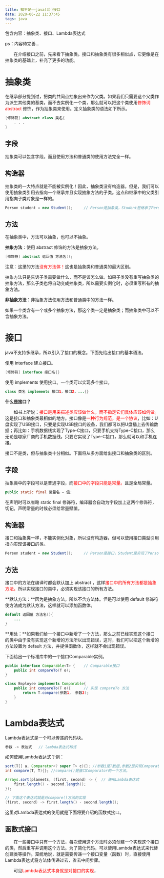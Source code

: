 ```yaml
---
title: 知不足——java(3))接口
date: 2020-06-22 11:37:45
tags: java
---
```


包含内容：抽象类、接口、Lambda表达式

ps：内容待完善...


<!-- more -->

&emsp;&emsp;在介绍接口之前，先来看下抽象类。接口和抽象类有很多相似点，它更像是在抽象类的基础上，补充了更多的功能。

# 抽象类

在继承部分提到过，把类的共同点抽象出来作为父类。如果我们只需要这个父类作为派生其他类的基类，而不去实例化一个类，那么就可以把这个类使用<font color = red>修饰词 abstract </font>修饰，作为抽象类来使用。定义抽象类的语法如下所示。

```java
[修饰符] abstract class 类名{
    . . .
}
```

## 字段

抽象类可以包含字段。而且使用方法和普通类的使用方法完全一样。

## 构造器

抽象类的一大特点就是不能被实例化！因此，抽象类没有构造器。但是，我们可以使用抽象类引用去指向一个继承并且实现抽象方法的子类。这点和继承中的父类引用指向子类对象是一样的。

```java
Person student = new Student();		// Person是抽象类，Student是继承了Person的子类
```

## 方法

在抽象类中，方法可以抽象，也可以不抽象。

**抽象方法**：使用 abstract 修饰的方法是抽象方法。

```java
[修饰符] abstract 返回值 方法名();
```

注意：这里的方法<font color = red>没有方法体！</font>这也是抽象类和普通类的最大区别。

抽象方法只是告诉子类需要做什么，而不是该怎么做。如果子类没有重写抽象类的抽象方法，那么子类也将自动变成抽象类，所以需要实例化时，必须重写所有的抽象方法。

**非抽象方法**：非抽象方法使用方法和普通类中的方法一样。

如果一个类含有一个或多个抽象方法，那这个类一定是抽象类；而抽象类中可以不含抽象方法。

# 接口

java不支持多继承，所以引入了接口的概念。下面先给出接口的基本语法。

使用 interface 建立接口。

```java
[修饰符] interface 接口名{}
```

使用 implements 使用接口。一个类可以实现多个接口。

```java
class 类名 implements 接口1，接口2，...{}
```

**什么是接口？**

&emsp;&emsp;如书上所说：<font color = red>接口是用来描述类应该做什么，而不指定它们具体应该如何做。</font>这是接口和抽象类最相似的地方。接口像是<font color = red>一种行为规范，是一个协议</font>，比如：U盘实现了USB接口，只要是实现USB接口的设备，我们都可以把U盘插上去传输数据；再比如：手机数据线实现了Type-C接口，只要手机支持Type-C接口，那么无论是哪家厂商的手机数据线，只要它实现了Type-C接口，那么就可以和手机连接。

接口不是类，但与抽象类十分相似。下面将从多方面给出接口和抽象类的区别。

## 字段

抽象类中的字段可以是普通字段，而<font color = red>接口中的字段只能是常量。</font>且是全局常量。

```java
public static final 常量名 = 值;
```

在声明时可以省略 static final 修饰符，编译器会自动为字段加上这两个修饰符，切记，声明常量的时候必须给常量赋值。

## 构造器

接口和抽象类一样，不能实例化对象，所以没有构造器，但可以使用接口类型引用指向实现该接口的类。

```java
Person student = new Student(); 	// Person是接口，Student是实现了Person接口的类
```

## 方法

接口中的方法在编译时都会默认加上 abstract ，这样<font color = red>接口中的所有方法都是抽象方法。</font>所以实现接口的类中，必须实现该接口的所有方法。

**默认方法：**因为是抽象方法，所以不含方法体。但是可以使用 default 修饰符使方法成为默认方法，这样就可以添加函数体。

```java
default 返回值 方法名(){
    ...
}
```

**用处：**如果我们给一个接口中新增了一个方法，那么之前已经实现这个接口的类中由于没有实现这个新增的方法所以出现错误，这时，我们可以把这个新增的方法设置为 default 方法，并提供函数体，这样就不会出现错误。

下面给出一个标准库中的一个接口Comparable实例。

```java
public interface Comparable<T> {	// Comparable接口
    public int compareTo(T o);
} 
```

```java
class Employee implements Comparable{
	public int compareTo(T o){		// 实现 compareTo 方法
		return T.compare(参数1， 参数2);
	}
}
```

# Lambda表达式

Lambda表达式是一个可以传递的代码块。

```java
参数 -> 表达式	// lambda表达式格式
```

如何使用Lambda表达式？例：

```java
sort(T[] a, Comparator<? super T> c){};	//参数1是T数组,参数2是实现Comparator接口的实例
int compare(T, T){}; //compare()是接口Comparator的一个方法。
```

```java
Arrays.sort(planeets, (first, second) -> {	// 使用Lambda表达式
    first.length() - second.length();
});
```

```java
// 下面这个表达式就是对compare()方法的实现
(first, second) -> first.length() - second.length();
```

这里对Lambda表达式的使用就是下面将要介绍的函数式接口。

## 函数式接口

&emsp;&emsp;在一些接口中只有一个方法，每次使用这个方法时必须创建一个实现这个接口的类，然后重写并调用这个方法。为了简化代码，可以使用Lambda表达式来代替创建类等操作。笼统地说，就是需要传递一个接口变量（函数）时，直接使用Lambda表达式将方法体传递过去，省去中间步骤。                                                                                                                                                                                                                                                                                                                                                                                                                                                                                                                                                                                                                                                                                                                                                                                                                                                                                                                                                                                                                                                                                                                                                                                                                                                                                                                                                                                                                                                                                                                                                                                                                                                                                                                                                                                                                                                                                                                                                                                                                                                                                                                                                                                                                                                                                                                                                                                                                                                                                                                                                                                                                                                                                                                                                                                                                                                                                                                                                                                                                                                                                                                                                                                                                                                                                                                                                                                                                                                                                       

&emsp;&emsp;可见<font color = red>Lambda表达式本身就是对接口的实现</font>，
